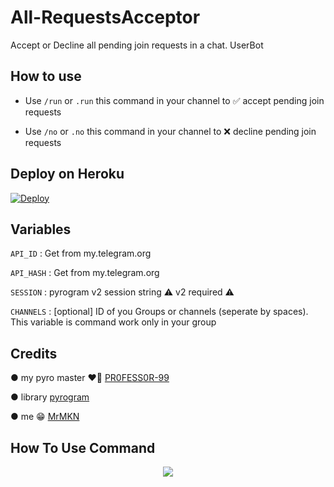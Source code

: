 # All-RequestsAcceptor

Accept or Decline all pending join requests in a chat. UserBot

## How to use

* Use `/run` or `.run` this command in your channel to ✅️ accept pending join requests               

* Use `/no` or `.no`  this command in your channel to ❌️ decline pending join requests

## Deploy on Heroku
[![Deploy](https://www.herokucdn.com/deploy/button.svg)](https://heroku.com/deploy?template=https://github.com/Movieschannelofficials/All-RequestsAcceptor)               

## Variables

`API_ID` : Get from my.telegram.org

`API_HASH` : Get from my.telegram.org

`SESSION` : pyrogram v2 session string ⚠️ v2 required ⚠️

`CHANNELS` : [optional] ID of you Groups or channels (seperate by spaces). This variable is command work only in your group              

## Credits

● my pyro master ❤️‍🔥 [PR0FESS0R-99](https://github.com/PR0FESS0R-99)

● library [pyrogram](https://docs.pyrogram.org)

● me 😁 [MrMKN](https://github.com/MrMKN)

## How To Use Command 
<p align="center">
    <img src="https://graph.org/file/a2a25a5059be1edf981b8.jpg">
</p>

